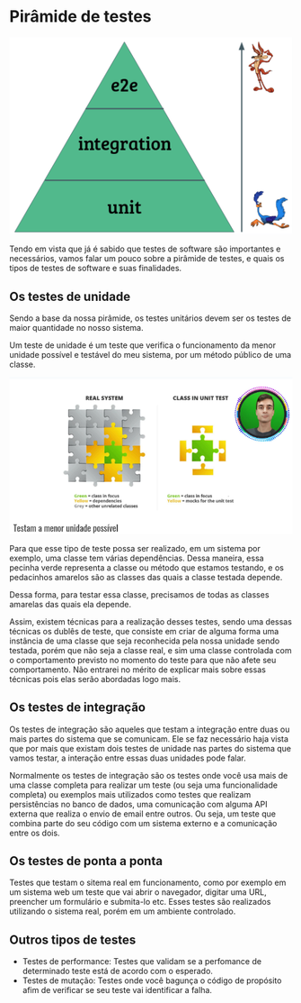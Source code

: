 # **Pirâmide de testes**
![Pirâmide de testes](/src/img/piramide_de_testes.png)

Tendo em vista que já é sabido que testes de software são importantes e necessários, vamos falar um pouco sobre a pirâmide de testes, e quais os tipos de testes de software e suas finalidades.

## **Os testes de unidade**
Sendo a base da nossa pirâmide, os testes unitários devem ser os testes de maior quantidade no nosso sistema.

Um teste de unidade é um teste que verifica o funcionamento da menor unidade possível e testável do meu sistema, por um método público de uma classe.

![Comportamento de um teste unitario](/src/img/comportamento_teste_unitario.png)

Para que esse tipo de teste possa ser realizado, em um sistema por exemplo, uma classe tem várias dependências. Dessa maneira, essa pecinha verde representa a classe ou método que estamos testando, e os pedacinhos amarelos são as classes das quais a classe testada depende.

Dessa forma, para testar essa classe, precisamos de todas as classes amarelas das quais ela depende.

Assim, existem técnicas para a realização desses testes, sendo uma dessas técnicas os dublês de teste, que consiste em criar de alguma forma uma instância de uma classe que seja reconhecida pela nossa unidade sendo testada, porém que não seja a classe real, e sim uma classe controlada com o comportamento previsto no momento do teste para que não afete seu comportamento. Não entrarei no mérito de explicar mais sobre essas técnicas pois elas serão abordadas logo mais.

## **Os testes de integração**
Os testes de integração são aqueles que testam a integração entre duas ou mais partes do sistema que se comunicam. Ele se faz necessário haja vista que por mais que existam dois testes de unidade nas partes do sistema que vamos testar, a interação entre essas duas unidades pode falar.

Normalmente os testes de integração são os testes onde você usa mais de uma classe completa para realizar um teste (ou seja uma funcionalidade completa) ou exemplos mais utilizados como testes que realizam persistências no banco de dados, uma comunicação com alguma API externa que realiza o envio de email entre outros. Ou seja, um teste que combina parte do seu código com um sistema externo e a comunicação entre os dois.

## **Os testes de ponta a ponta**
Testes que testam o sitema real em funcionamento, como por exemplo em um sistema web um teste que vai abrir o navegador, digitar uma URL, preencher um formulário e submita-lo etc. Esses testes são realizados utilizando o sistema real, porém em um ambiente controlado.

## **Outros tipos de testes**
- Testes de performance: Testes que validam se a perfomance de determinado teste está de acordo com o esperado.
- Testes de mutação: Testes onde você bagunça o código de propósito afim de verificar se seu teste vai identificar a falha.
